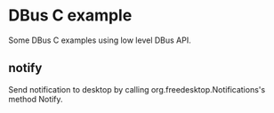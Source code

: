 # DBus C example

Some DBus C examples using low level DBus API.

## notify
Send notification to desktop by calling org.freedesktop.Notifications's
 method Notify.


